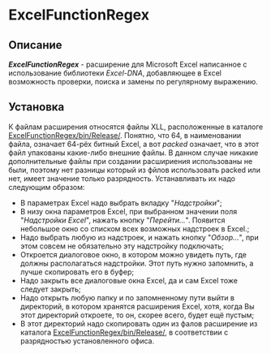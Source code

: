 # ExcelFunctionRegex

## Описание
***ExcelFunctionRegex*** - расширение для Microsoft Excel написанное с использование библиотеки *Excel-DNA*, добавляющее в Excel возможность проверки, поиска и замены по регулярному выражению.

## Установка
К файлам расширения относятся файлы XLL, расположенные в каталоге [ExcelFunctionRegex/bin/Release/](ExcelFunctionRegex/bin/Release/). Понятно, что 64, в наименовании файла, означает 64-рёх битный Excel, а вот *packed* означает, что в этот файл упакованы какие-либо внешние файлы. В данном случае никакие дополнительные файлы при создании расшириения использованы не были, поэтому нет разницы который из фйлов использовать packed или нет, имеет значение только разрядность. 
Устанавливать их надо следующим образом:
- В параметрах Excel надо выбрать вкладку "*Надстройки*"; 
- В низу окна параметров Excel, при выбранном значении поля "*Надстройки Excel*", нажать кнопку "*Перейти...*". Появится небольшое окно со списком всех возможных надстроек в Excel.;
- Надо выбрать любую из надстроек, и нажать кнопку "*Обзор...*", при этом совсем не обязательно эту надстройку подключать;
- Откроется диалоговое окно, в котором можно увидеть путь, где должны располагаться надстройки. Этот путь нужно запомнить, а лучше скопировать его в буфер;
- Надо закрыть все диалоговые окна Excel, да и сам Excel тоже следует закрыть;
- Надо открыть любую папку и по запомненному пути выйти в директорий, в котором хранятся расширения Excel, хотя, когда Вы этот директорий откроете, то он, скорее всего, будет ещё пустым;
- В этот директорий надо скопировать один из фалов расширение из каталога [ExcelFunctionRegex/bin/Release/](ExcelFunctionRegex/bin/Release/), в соответствии с разрядностью установленного офиса.
